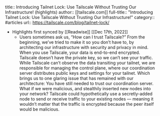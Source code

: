 title:: Introducing Tailnet Lock: Use Tailscale Without Trusting Our Infrastructure! (highlights)
author:: [[tailscale.com]]
full-title:: "Introducing Tailnet Lock: Use Tailscale Without Trusting Our Infrastructure!"
category:: #articles
url:: https://tailscale.com/blog/tailnet-lock/

- Highlights first synced by [[Readwise]] [[Dec 17th, 2022]]
	- Users sometimes ask us, “How can I trust Tailscale?” From the beginning, we’ve tried to make it so you don’t have to, by architecting our infrastructure with security and privacy in mind. When you use Tailscale, your data is end-to-end encrypted. Tailscale doesn’t have the private key, so we can’t see your traffic. While Tailscale can’t observe the data transiting your tailnet, we are responsible for managing the control plane, where our coordination server distributes public keys and settings for your tailnet.
	  Which brings us to one glaring issue that has remained with our architecture: You have still needed to trust our coordination server. What if we were malicious, and stealthily inserted new nodes into your network? Tailscale could hypothetically use a secretly-added node to send or receive traffic to your existing nodes — meaning it wouldn’t matter that the traffic is encrypted because the peer itself would be malicious.